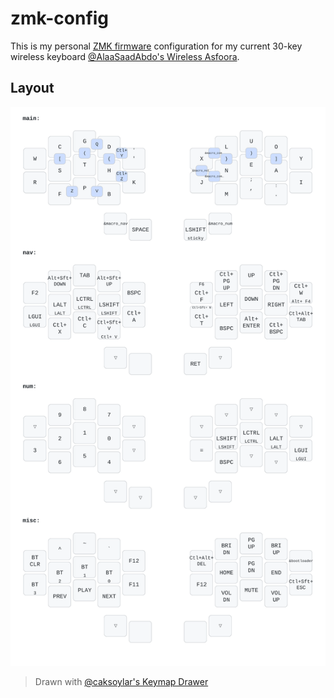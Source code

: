 # zmk-config
This is my personal [ZMK firmware](https://zmk.dev/) configuration for my current 30-key wireless keyboard [@AlaaSaadAbdo's Wireless Asfoora](https://github.com/AlaaSaadAbdo/battoota/tree/main).
## Layout
![Asfoora Layout](https://raw.githubusercontent.com/ochief/zmk-config/refs/heads/master/img/hummingbird.svg)
> Drawn with [@caksoylar's Keymap Drawer](https://github.com/caksoylar/keymap-drawer)
